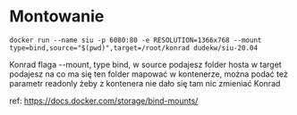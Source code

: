 # Montowanie


```docker run --name siu -p 6080:80 -e RESOLUTION=1366x768 --mount type=bind,source="$(pwd)",target=/root/konrad dudekw/siu-20.04 ```

Konrad
flaga --mount, type bind, w source podajesz folder hosta w target podajesz na co ma się ten folder mapować w kontenerze, można podać też parametr readonly żeby z kontenera nie dało się tam nic zmieniać
Konrad

ref: https://docs.docker.com/storage/bind-mounts/
